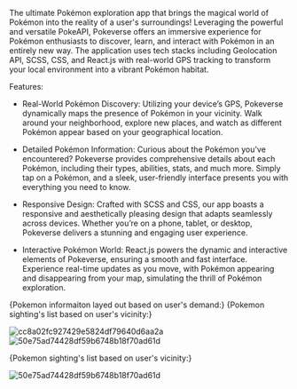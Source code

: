 The ultimate Pokémon exploration app that brings the magical world of Pokémon into the reality of a user's surroundings! Leveraging the powerful and versatile PokeAPI, Pokeverse offers an immersive experience for Pokémon enthusiasts to discover, learn, and interact with Pokémon in an entirely new way. The application uses tech stacks including Geolocation API, SCSS, CSS, and React.js with real-world GPS tracking to transform your local environment into a vibrant Pokémon habitat.


Features:
- Real-World Pokémon Discovery: Utilizing your device’s GPS, Pokeverse dynamically maps the presence of Pokémon in your vicinity. Walk around your neighborhood, explore new places, and watch as different Pokémon appear based on your geographical location.

- Detailed Pokémon Information: Curious about the Pokémon you've encountered? Pokeverse provides comprehensive details about each Pokémon, including their types, abilities, stats, and much more. Simply tap on a Pokémon, and a sleek, user-friendly interface presents you with everything you need to know.

- Responsive Design: Crafted with SCSS and CSS, our app boasts a responsive and aesthetically pleasing design that adapts seamlessly across devices. Whether you’re on a phone, tablet, or desktop, Pokeverse delivers a stunning and engaging user experience.

- Interactive Pokémon World: React.js powers the dynamic and interactive elements of Pokeverse, ensuring a smooth and fast interface. Experience real-time updates as you move, with Pokémon appearing and disappearing from your map, simulating the thrill of Pokémon exploration.




{Pokemon informaiton layed out based on user's demand:}                                                                                                                          {Pokemon sighting's list based on user's vicinity:}


![cc8a02fc927429e5824df79640d6aa2a](https://github.com/praisy16/pokeverse/assets/112771153/5cd49cf9-034b-4855-8aa0-d81f679d2fb8)      ![50e75ad74428df59b6748b18f70ad61d](https://github.com/praisy16/pokeverse/assets/112771153/33cb78a9-3ada-4c8a-ab47-09676319fa15)



{Pokemon sighting's list based on user's vicinity:}

![50e75ad74428df59b6748b18f70ad61d](https://github.com/praisy16/pokeverse/assets/112771153/33cb78a9-3ada-4c8a-ab47-09676319fa15)

